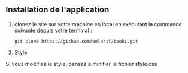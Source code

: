 ## Installation de l'application

1.  clonez le site sur votre machine en local en exécutant la commande suivante depuis votre terminal :

        git clone https://github.com/belarif/booki.git

2.  Style

Si vous modifiez le style, pensez à minifier le fichier style.css
